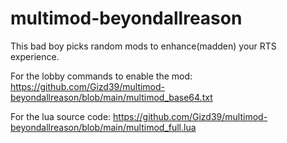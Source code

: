 # multimod-beyondallreason
This bad boy picks random mods to enhance(madden) your RTS experience.

For the lobby commands to enable the mod: https://github.com/Gizd39/multimod-beyondallreason/blob/main/multimod_base64.txt

For the lua source code: https://github.com/Gizd39/multimod-beyondallreason/blob/main/multimod_full.lua
